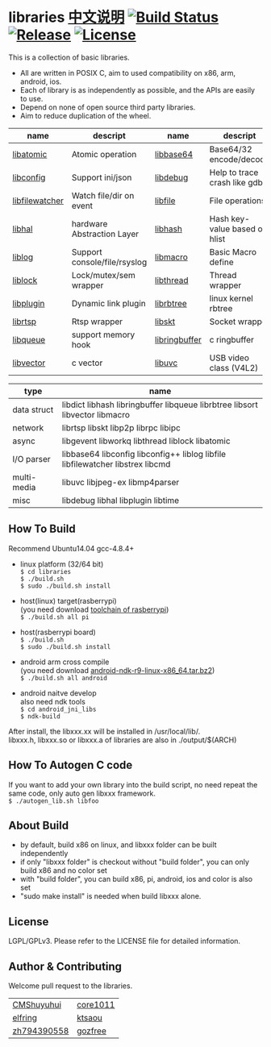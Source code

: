 libraries [中文说明](README.cn.md) [![Build Status](https://travis-ci.org/gozfree/libraries.svg?branch=master)](https://travis-ci.org/gozfree/libraries) [![Release](https://img.shields.io/github/release/gozfree/libraries.svg)](https://github.com/gozfree/libraries/releases) [![License](https://img.shields.io/github/license/gozfree/libraries.svg)](https://github.com/gozfree/libraries/blob/master/LICENSE.LGPL)
=========
This is a collection of basic libraries.
* All are written in POSIX C, aim to used compatibility on x86, arm, android, ios.
* Each of library is as independently as possible, and the APIs are easily to use.
* Depend on none of open source third party libraries.
* Aim to reduce duplication of the wheel.

|name|descript|name|descript|name|descript|
|----|--------|----|--------|----|--------|
|[libatomic](libatomic)|Atomic operation|[libbase64](libbase64)|Base64/32 encode/decode|[libcmd](libcmd)|Based on readline like bash
|[libconfig](libconfig)|Support ini/json|[libdebug](libdebug)|Help to trace crash like gdb|[libdict](libdict)|Hash key-value dictonary
|[libfilewatcher](libfilewatcher)|Watch file/dir on event|[libfile](libfile)|File operations|[libgevent](libgevent) | Reactor event, like libevent
|[libhal](libhal)|hardware Abstraction Layer|[libhash](libhash)|Hash key-value based on hlist|[libipc](libipc)|Support mqueue/netlink/shm
|[liblog](liblog)|Support console/file/rsyslog|[libmacro](libmacro)|Basic Macro define|[libmp4parser](libmp4parser)|MP4 format parser
|[liblock](liblock)|Lock/mutex/sem wrapper|[libthread](libthread)|Thread wrapper|[libp2p](libp2p)|p2p punch hole and transfer
|[libplugin](libplugin)|Dynamic link plugin|[librbtree](librbtree)|linux kernel rbtree|[librpc](librpc)|Remote Procedure Call
|[librtsp](librtsp)|Rtsp wrapper|[libskt](libskt)|Socket wrapper|[libtime](libtime)|Time wrapper
|[libqueue](libqueue)|support memory hook|[libringbuffer](libringbuffer)|c ringbuffer|[libworkq](libworkq)|Work queue in userspace
|[libvector](libvector)|c vector|[libuvc](libuvc)|USB video class (V4L2)

|type|name|
|----|----|
|data struct|libdict libhash libringbuffer libqueue librbtree libsort libvector libmacro
|network|librtsp libskt libp2p librpc libipc
|async|libgevent libworkq libthread liblock libatomic
|I/O parser|libbase64 libconfig libconfig++ liblog libfile libfilewatcher libstrex libcmd
|multi-media|libuvc libjpeg-ex libmp4parser
|misc|libdebug libhal libplugin libtime

## How To Build
Recommend Ubuntu14.04 gcc-4.8.4+
  * linux platform (32/64 bit)  
   `$ cd libraries`  
   `$ ./build.sh`  
   `$ sudo ./build.sh install`

  * host(linux) target(rasberrypi)  
    (you need download [toolchain of rasberrypi](https://github.com/raspberrypi/tools.git))  
   `$ ./build.sh all pi`

  * host(rasberrypi board)  
   `$ ./build.sh`  
   `$ sudo ./build.sh install`  

  * android arm cross compile  
   (you need download [android-ndk-r9-linux-x86_64.tar.bz2](http://dl.google.com/android/ndk/android-ndk-r9-linux-x86_64.tar.bz2))  
   `$ ./build.sh all android`  

  * android naitve develop  
    also need ndk tools  
   `$ cd android_jni_libs`  
   `$ ndk-build`  

   After install, the libxxx.xx will be installed in /usr/local/lib/.  
   libxxx.h, libxxx.so or libxxx.a of libraries are also in ./output/$(ARCH)  

## How To Autogen C code
   If you want to add your own library into the build script, no need repeat the same code, only auto gen libxxx framework.  
  `$ ./autogen_lib.sh libfoo`

## About Build
  * by default, build x86 on linux, and libxxx folder can be built independently
  * if only "libxxx folder" is checkout without "build folder", you can only build x86 and no color set
  * with "build folder", you can build x86, pi, android, ios and color is also set
  * "sudo make install" is needed when build libxxx alone.

## License
LGPL/GPLv3. Please refer to the LICENSE file for detailed information.

## Author & Contributing
Welcome pull request to the libraries.  

|                                               |                                               |
|-----------------------------------------------|-----------------------------------------------|
| [CMShuyuhui](https://github.com/CMShuyuhui)   | [core1011](https://github.com/core1011)       |
| [elfring](https://github.com/elfring)         | [ktsaou](https://github.com/ktsaou)           |
| [zh794390558](https://github.com/zh794390558) | [gozfree](https://github.com/gozfree)         |
